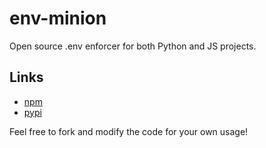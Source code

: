 # env-minion
Open source .env enforcer for both Python and JS projects.

## Links
- [npm](https://www.npmjs.com/package/env-minion)
- [pypi](https://pypi.org/project/env-minion/)

Feel free to fork and modify the code for your own usage!
